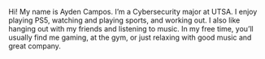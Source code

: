Hi! My name is Ayden Campos. 
I’m a Cybersecurity major at UTSA. I enjoy playing PS5, watching and playing sports, and working out. I also like hanging out with my friends and listening to music. In my free time, you’ll usually find me gaming, at the gym, or just relaxing with good music and great company.
